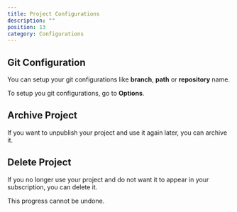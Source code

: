 ```yaml
---
title: Project Configurations
description: ""
position: 13
category: Configurations
---
```


## Git Configuration

You can setup your git configurations like **branch**, **path** or **repository** name.

To setup you git configurations, go to **Options**.

## Archive Project

If you want to unpublish your project and use it again later, you can archive it.

## Delete Project

If you no longer use your project and do not want it to appear in your subscription, you can delete it. 

<alert type="warning">

This progress cannot be undone.

</alert>

